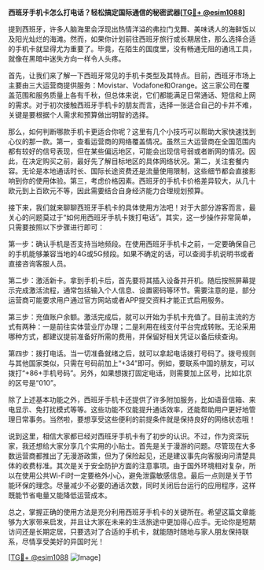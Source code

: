 **西班牙手机卡怎么打电话？轻松搞定国际通信的秘密武器[[TG💪+ @esim1088](https://t.me/s/esim1088)]**

提到西班牙，许多人脑海里会浮现出热情洋溢的弗拉门戈舞、美味诱人的海鲜饭以及阳光灿烂的海滩。然而，如果你计划前往西班牙旅行或长期居住，那么选择合适的手机卡就显得尤为重要了。毕竟，在陌生的国度里，没有畅通无阻的通讯工具，就像在黑暗中迷失方向一样令人头疼。

首先，让我们来了解一下西班牙常见的手机卡类型及其特点。目前，西班牙市场上主要由三大运营商提供服务：Movistar、Vodafone和Orange。这三家公司在覆盖范围和服务质量上各有千秋，但总体来说，它们都能满足日常通话、短信和上网的需求。对于初次接触西班牙手机卡的朋友而言，选择一张适合自己的卡并不难，关键是要根据个人需求和预算做出明智的选择。

那么，如何判断哪款手机卡更适合你呢？这里有几个小技巧可以帮助大家快速找到心仪的那一款。第一，查看运营商的网络覆盖情况。虽然三大运营商在全国范围内都有较好的信号表现，但在某些偏远地区，可能会出现信号弱或者断网的情况。因此，在决定购买之前，最好先了解目标地区的具体网络状况。第二，关注套餐内容。无论是本地通话时长、国际长途资费还是流量使用限制，这些细节都会直接影响到你的使用体验。第三，考虑价格因素。西班牙的手机卡价格差异较大，从几十欧元到上百欧元不等，因此需要结合自身经济能力合理规划预算。

接下来，我们就来聊聊西班牙手机卡的具体使用方法吧！对于大部分游客而言，最关心的问题莫过于“如何用西班牙手机卡拨打电话”。其实，这一步操作非常简单，只需要按照以下步骤进行即可：

第一步：确认手机是否支持当地频段。在使用西班牙手机卡之前，一定要确保自己的手机能够兼容当地的4G或5G频段。如果不确定的话，可以查阅手机说明书或者直接咨询客服人员。

第二步：激活新卡。拿到手机卡后，首先要将其插入设备并开机。随后按照屏幕提示完成激活流程，通常包括输入个人信息、设置密码等环节。需要注意的是，部分运营商可能要求用户通过官方网站或者APP提交资料才能正式启用服务。

第三步：充值账户余额。激活完成后，就可以开始为手机卡充值了。目前主流的方式有两种：一是前往实体营业厅办理；二是利用在线支付平台完成转账。无论采用哪种方式，都建议提前准备好所需的费用，并保留好相关凭证以备后续查询。

第四步：拨打电话。当一切准备就绪之后，就可以拿起电话拨打号码了。拨号规则与其他国家类似，只需在号码前加上“+34”即可。例如，要联系中国的朋友，可以拨打“+86+手机号码”。另外，如果想拨打固定电话，则需要加上区号，比如北京的区号是“010”。

除了上述基本功能之外，西班牙手机卡还提供了许多附加服务，比如语音信箱、来电显示、免打扰模式等等。这些功能不仅能提升通话效率，还能帮助用户更好地管理日常事务。当然啦，要想享受这些便利的前提条件就是保持良好的网络状态哦！

说到这里，相信大家都已经对西班牙手机卡有了初步的认识。不过，作为资深玩家，我还想给大家分享几个实用的小贴士。首先是关于漫游的问题。尽管现在大多数运营商都推出了无漫游政策，但为了保险起见，还是建议事先向客服询问清楚具体的收费标准。其次是关于安全防护方面的注意事项。由于国外环境相对复杂，所以在使用公共Wi-Fi时一定要格外小心，避免泄露敏感信息。最后一点则是关于节能环保的理念。尽量减少不必要的通话次数，同时关闭后台运行的应用程序，这样既能节省电量又能降低运营成本。

总之，掌握正确的使用方法是充分利用西班牙手机卡的关键所在。希望这篇文章能够为大家带来启发，并且让大家在未来的生活旅途中更加得心应手。无论你是短期访问还是长期定居，只要选对了合适的手机卡，就能随时随地与家人朋友保持联系，尽情享受美好的异国时光！

[[TG💪+ @esim1088](https://t.me/s/esim1088) ![Image](https://i.postimg.cc/4NQfJmqS/Snipaste-2025-05-13-00-14-12.png)]